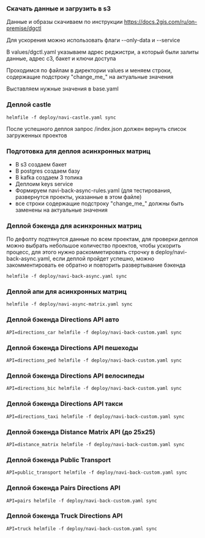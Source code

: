 ### Скачать данные и загрузить в s3
Данные и образы скачиваем по инструкции https://docs.2gis.com/ru/on-premise/dgctl

Для ускорения можно использовать флаги --only-data и --service

В values/dgctl.yaml указываем адрес реджистри, а который были залиты данные, адрес с3, бакет и ключи доступа

Проходимся по файлам в директории values и меняем строки, содержащие подстроку "change_me_" на актуальные значения

Выставляем нужные значения в base.yaml


### Деплой castle
```
helmfile -f deploy/navi-castle.yaml sync
```
После успешного деплоя запрос /index.json должен вернуть список загруженных проектов


### Подготовка для деплоя асинхронных матриц
- В s3 создаем бакет
- В postgres создаем базу
- В kafka создаем 3 топика
- Деплоим keys service 
- Формируем navi-back-async-rules.yaml (для тестирования, развернутся проекты, указанные в этом файле)
- все строки содержащие подстроку "change_me_" должны быть заменены на актуальные значения

### Деплой бэкенда для асинхронных матриц

По дефолту подтянутся данные по всем проектам, для проверки деплоя можно выбрать небольшое количество проектов, чтобы ускорить процесс,
для этого нужно раскомметировать строчку в deploy/navi-back-async.yaml, если деплой пройдет успешно, можно закомментировать ее обратно и 
повторить развертывание бэкенда
```
helmfile -f deploy/navi-back-async.yaml sync
```

### Деплой апи для асинхронных матриц
```
helmfile -f deploy/navi-async-matrix.yaml sync
```

### Деплой бэкенда Directions API авто
```
API=directions_car helmfile -f deploy/navi-back-custom.yaml sync 
```

### Деплой бэкенда Directions API пешеходы
```
API=directions_ped helmfile -f deploy/navi-back-custom.yaml sync 
```

### Деплой бэкенда Directions API велосипеды
```
API=directions_bic helmfile -f deploy/navi-back-custom.yaml sync 
```

### Деплой бэкенда Directions API такси
```
API=directions_taxi helmfile -f deploy/navi-back-custom.yaml sync 
```

### Деплой бэкенда Distance Matrix API (до 25х25)
```
API=distance_matrix helmfile -f deploy/navi-back-custom.yaml sync
```

### Деплой бэкенда Public Transport
```
API=public_transport helmfile -f deploy/navi-back-custom.yaml sync
```

### Деплой бэкенда Pairs Directions API
```
API=pairs helmfile -f deploy/navi-back-custom.yaml sync
```

### Деплой бэкенда Truck Directions API
```
API=truck helmfile -f deploy/navi-back-custom.yaml sync
```
